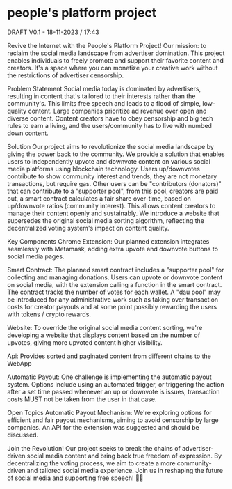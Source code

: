 # people's platform project

DRAFT V0.1 - 18-11-2023 / 17:43

Revive the Internet with the People's Platform Project! Our mission: to reclaim the social media landscape from advertiser domination. This project enables individuals to freely promote and support their favorite content and creators. It's a space where you can monetize your creative work without the restrictions of advertiser censorship. 



Problem Statement
Social media today is dominated by advertisers, resulting in content that's tailored to their interests rather than the community's. This limits free speech and leads to a flood of simple, low-quality content. Large companies prioritize ad revenue over open and diverse content.
Content creators have to obey censorship and big tech rules to earn a living, and the users/community has to live with numbed down content.

Solution
Our project aims to revolutionize the social media landscape by giving the power back to the community. We provide a solution that enables users to independently upvote and downvote content on various social media platforms using blockchain technology. 
Users up/downvotes contribute to show community interest and trends, they are not monetary transactions, but require gas.
Other users can be "contributors (donators)" that can contribute to a "supporter pool", from this pool, creators are paid out, a smart contract calculates a fair share over-time, based on up/downvote ratios (community interest).
This allows content creators to manage their content openly and sustainably. We introduce a website that supersedes the original social media sorting algorithm, reflecting the decentralized voting system's impact on content quality.

Key Components
Chrome Extension: Our planned extension integrates seamlessly with Metamask, adding extra upvote and downvote buttons to social media pages.

Smart Contract: The planned smart contract includes a "supporter pool" for collecting and managing donations. Users can upvote or downvote content on social media, with the extension calling a function in the smart contract. The contract tracks the number of votes for each wallet.
A "dau pool" may be introduced for any administrative work such as taking over transaction costs for creator payouts and at some point,possibly rewarding the users with tokens / crypto rewards.

Website: To override the original social media content sorting, we're developing a website that displays content based on the number of upvotes, giving more upvoted content higher visibility.


Api: Provides sorted and paginated content from different chains to the WebApp

Automatic Payout: One challenge is implementing the automatic payout system. Options include using an automated trigger, or triggering the action after a set time passed whenever an up or downvote is issues, transaction costs MUST not be taken from the user in that case.

Open Topics
Automatic Payout Mechanism: We're exploring options for efficient and fair payout mechanisms, aiming to avoid censorship by large companies.
An API for the extension was suggested and should be discussed.

Join the Revolution!
Our project seeks to break the chains of advertiser-driven social media content and bring back true freedom of expression. By decentralizing the voting process, we aim to create a more community-driven and tailored social media experience. Join us in reshaping the future of social media and supporting free speech! 🚀🌐